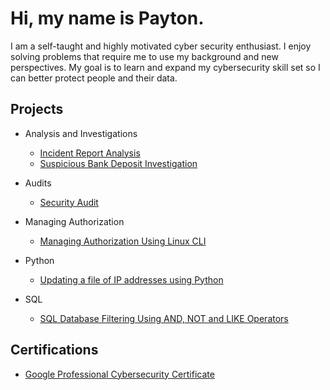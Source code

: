 # Hi, my name is Payton.
 I am a self-taught and highly motivated cyber security enthusiast. I enjoy solving problems that require me to use my background and new perspectives. My goal is to learn and expand my cybersecurity skill set so I can better protect people and their data. 

<h2>Projects</h2>

- Analysis and Investigations
  - [Incident Report Analysis](https://github.com/DigitalWatchmen/Incident-Report-Analysis)
  - [Suspicious Bank Deposit Investigation](https://github.com/DigitalWatchmen/Access-Control)

- Audits
  - [Security Audit](https://github.com/DigitalWatchmen/Botium-Toys/tree/main)

 - Managing Authorization
   - [Managing Authorization Using Linux CLI](https://github.com/DigitalWatchmen/Managing-Authorization)
 
- Python
  - [Updating a file of IP addresses using Python](https://github.com/DigitalWatchmen/Updating-File-Of-IP-Addresses-With-Python/tree/main)

- SQL
  - [SQL Database Filtering Using AND, NOT and LIKE Operators](https://github.com/DigitalWatchmen/Filtering-with-AND-OR-and-NOT-Operators)

<h2>Certifications</h2>

- [Google Professional Cybersecurity Certificate](https://github.com/DigitalWatchmen/Google-Cybersecurity-Professional-Certificate/blob/main/README.md)
